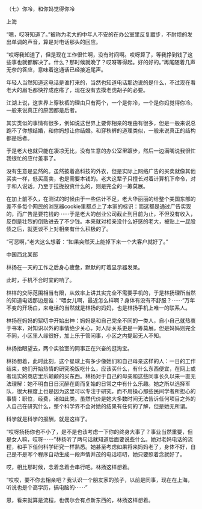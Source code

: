 （七）你冷，和你妈觉得你冷

上海

“嗯，哎呀知道了。”被称为老大的中年人不安的在办公室里反复踱步，不耐烦的发出单调的声音，算是对电话那头的回应。

“哎呀我知道了，但是现在工作很忙啊，没有时间啊。哎呀算了，等我挣到钱了这些事也就都解决了。什么？那时候就晚了？哎呀等得起。好的好的。”再尾随着几声无奈的答应，意味着这通话已经接近尾声。

年轻人当然知道这电话是谁打来的，当然也知道电话那边说的是什么，不过现在看老大的眉毛都快拧成疙瘩了，现在没有去摸老虎胡子的必要。

江湖上说，这世界上穿秋裤的理由只有两个，一个是你冷，一个是你妈觉得你冷。一般来说真正的原因都是后者。

其实类似的事情有很多，例如说这世界上要你相亲的理由有很多，但是一般来说总跑不了你想结婚，和你妈想让你结婚。和穿秋裤的道理类似，一般来说真正的结构都是后者。

于是老大也就只能在凄凉无比，没有生意的办公室里踱步，然后一边满嘴说我很忙我很忙的应付差事了。

没有生意是显然的。虽然披着高科技的外衣，但是实际上网络广告的买卖就像其他买卖一样，低买高卖，也是需要本钱的。老大这辈子只擅长对着计算机下命令，对于和人说话，乃至于拉拢投资什么的，则是完全的一筹莫展。

在加上前不久，在测试的时候由于一些估计不足，老大华丽丽的给整个美国东部的差不多每个网民的浏览器cookie里都点上了本家的标识：而这都是通过广告实现的，而广告是要花钱的⋯⋯于是老大的创业公司截止到目前为止，不但没有收入，反倒是壮烈的倒贴进去了不少钱。本来就对相亲没什么好感的老大，被贴上一屁股债之后，就更谈不上对相亲有什么积极的了。

“可恶啊，”老大这么想着：“如果突然天上能掉下来一个大客户就好了。”


中国西北某部

林扬在一天的工作之后身心疲惫，默默的盯着显示器发呆。

此时，手机不合时宜的响了。

林样的交际范围相当有限，从效率上讲其实完全不需要手机的，于是林扬理所当然的知道电话那边是谁：“喂女儿啊，最近怎么样啊？身体有没有不舒服？⋯⋯”万年不变的开场白，来电话的当然就是林扬的妈妈，也是林扬手机上唯一的联系人。

林扬在妈妈的絮叨中开始出神：妈妈是和自己完全不同的一类人，自小自己就热衷于书本，对知识以外的事情绝少关心，对人际关系更是一筹莫展。但是妈妈则完全不同，小区里人缘很好，加上乐于管闲事，小区之内提起无人不知。

林扬抬眼望去，两个实验室的同事正在兴奋的逛淘宝。

林扬想着，此时此刻，这个星球上有多少像她们和自己母亲这样的人：一日的工作结束，她们开始热情的研究晚饭吃什么，应该买什么，有什么东西便宜，在网上或者现实的商店里乐颠颠的买东西。林扬对于自己的母亲和这些同事长久以来一直无法理解：她不明白日日沉醉在周而复始的日常之中有什么乐趣。她之所以选择军队，很大程度上也是因为这里可以专注于研究，而不用操心那些民间学者所担心的事情：职位，经费，诸如此类。虽然代价是她大多数时间无法告诉任何项目之外的人自己在研究什么，整个科学界不会对她的结果有任何的了解，但是她无所谓。

科学就是科学的报酬，就是这样了。

“哎呀扬扬你也不小了，是不是也该考虑一下你的终身大事了？事业当然重要，但是女人嘛，哎呀⋯⋯”林扬听了两句话就知道后面要说些什么。她对老妈电话的流程，和手下任何科学研究一样熟悉。她甚至考虑如果将来妈妈老了，身体不好，自己是不是写个程序自动生成一段声情并茂的电话唠叨，她只要照着念就好了。

哎，相比那时候，念着念着会串行吧。林扬这样想着。

“哎哎，要不你去相亲吧？我认识一个朋友家的孩子，以前是同事，现在在上海，听说也是个高学历，搞电脑的⋯⋯”

恩，看来就算是流程，也偶尔会有点新东西的，林扬这样想着。
